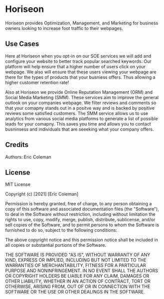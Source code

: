 # Horiseon

Horiseon provides Optimization, Management, and Marketing for business owners looking to increase foot traffic to their webpages. 

## Use Cases

Here at Horiseon when you opt-in on our SOE services we will add and configure your website to better track popular searched keywords. Our platform will help ensure that a higher number of users click on your webpage. We also will ensure that these users viewing your webpage are there for the types of products that your busniess offers. Thus allowing a higher customer retention rate! 

Also at Horiseon we provide Online Reputation Management (ORM) and Social Media Marketing (SMM). These services aim to improve the general outlook on your companies webpage. We filter reviews and comments so that your comapny stands out in a positve way and is backed by positive reviews some satisfied customers. The SMM service allows us to use analytics from various social media platforms to generate a list of possible leads for your comapny. This saves you time and allows you to contact busninsess and individuals that are seeeking what your company offers. 

## Credits

Authors: Eric Coleman

## License 

MIT License

Copyright (c) [2021] [Eric Coleman]

Permission is hereby granted, free of charge, to any person obtaining a copy
of this software and associated documentation files (the "Software"), to deal
in the Software without restriction, including without limitation the rights
to use, copy, modify, merge, publish, distribute, sublicense, and/or sell
copies of the Software, and to permit persons to whom the Software is
furnished to do so, subject to the following conditions:

The above copyright notice and this permission notice shall be included in all
copies or substantial portions of the Software.

THE SOFTWARE IS PROVIDED "AS IS", WITHOUT WARRANTY OF ANY KIND, EXPRESS OR
IMPLIED, INCLUDING BUT NOT LIMITED TO THE WARRANTIES OF MERCHANTABILITY,
FITNESS FOR A PARTICULAR PURPOSE AND NONINFRINGEMENT. IN NO EVENT SHALL THE
AUTHORS OR COPYRIGHT HOLDERS BE LIABLE FOR ANY CLAIM, DAMAGES OR OTHER
LIABILITY, WHETHER IN AN ACTION OF CONTRACT, TORT OR OTHERWISE, ARISING FROM,
OUT OF OR IN CONNECTION WITH THE SOFTWARE OR THE USE OR OTHER DEALINGS IN THE
SOFTWARE.